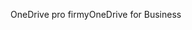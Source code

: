 <span data-ttu-id="f303a-101">OneDrive pro firmy</span><span class="sxs-lookup"><span data-stu-id="f303a-101">OneDrive for Business</span></span>